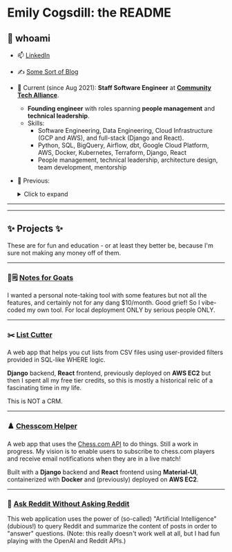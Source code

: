 # Emily Cogsdill: the README

## 💅 whoami

- 📫 [LinkedIn](https://www.linkedin.com/in/emilycogsdill/)
- ✍️ [Some Sort of Blog](https://baba-is.win)
- 🚀 Current (since Aug 2021): **Staff Software Engineer** at **[Community Tech Alliance](https://communitytechalliance.org)**.
    - **Founding engineer** with roles spanning **people management** and **technical leadership**.
    - Skills:
      - Software Engineering, Data Engineering, Cloud Infrastructure (GCP and AWS), and full-stack (Django and React).
      - Python, SQL, BigQuery, Airflow, dbt, Google Cloud Platform, AWS, Docker, Kubernetes, Terraform, Django, React
      - People management, technical leadership, architecture design, team development, mentorship
- 👀 Previous:
  <details>
  <summary>Click to expand</summary>

  - 🏋️‍♀️ 2021: **Staff Data Engineer** at **MyFitnessPal** – Built pipelines to support product analytics.
  - 🇺🇸 2020: **Data Engineer** at **Biden for President** – Engineering support for Paid Media Analytics and Election Night Reporting.
  - ✈️ 2017-2020: **Staff Data Analyst** at **Expedia** – Business performance insights with innovative anomaly detection strategies.
  - 📊 2015-2017: **Senior Data Analyst** at **MyFitnessPal** – Dashboards and experimentation.
  - 🧐 2015: **User Researcher** at **MyFitnessPal** – User interviews, user testing, surveys, weird queries.
  - 🎓 2011-2015: **PhD Student** at **Harvard University** (Psychology) – Writing and speaking (but fancy).

  </details>

---
---

## ✨ Projects ✨

These are for fun and education - or at least they better be, because I'm sure not making any money off of them.

---

### 🐐🗒️ [Notes for Goats](https://github.com/emily-flambe/notes-for-goats)

I wanted a personal note-taking tool with some features but not all the features, and certainly not for any dang $10/month. Good grief! So I vibe-coded my own tool. For local deployment ONLY by serious people ONLY.

---

### ✂️ [List Cutter](https://github.com/emily-flambe/list-cutter)
A web app that helps you cut lists from CSV files using user-provided filters provided in SQL-like WHERE logic.

**Django** backend, **React** frontend, previously deployed on **AWS EC2** but then I spent all my free tier credits, so this is mostly a historical relic of a fascinating time in my life.

This is NOT a CRM.

---

### ♟️ [Chesscom Helper](https://github.com/emily-flambe/chesscom-helper)
A web app that uses the [Chess.com API](https://www.chess.com/news/view/published-data-api) to do things. Still a work in progress. My vision is to enable users to subscribe to chess.com players and receive email notifications when they are in a live match!

Built with a **Django** backend and **React** frontend using **Material-UI**, containerized with **Docker** and (previously) deployed on **AWS EC2**.

---

### 🤖 [Ask Reddit Without Asking Reddit](https://github.com/emily-flambe/ask-reddit-without-asking-reddit)
This web application uses the power of (so-called) "Artificial Intelligence" (dubious!) to query Reddit and summarize the content of posts in order to "answer" questions. (Note: this really doesn't work well at all, but I had fun playing with the OpenAI and Reddit APIs.)
